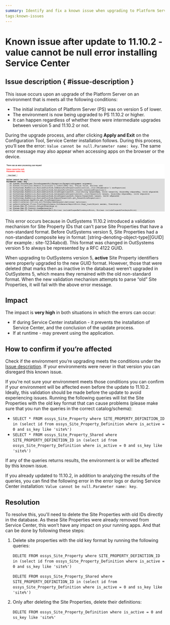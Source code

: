 ```yaml
---
summary: Identify and fix a known issue when upgrading to Platform Server version 11.10.2 or higher. The error: Value cannot be null.Parameter name: key will be thrown when upon Service Center installation.
tags:known-issues
---
```


# Known issue after update to 11.10.2 - value cannot be null error installing Service Center 
## Issue description { #issue-description }

This issue occurs upon an upgrade of the Platform Server on an environment that is meets all the following conditions:

* The initial installation of Platform Server (PS) was on version 5 of lower.
* The environment is now being upgraded to PS 11.10.2 or higher.
* It can happen regardless of whether there were intermediate upgrades between version 5 and 11.10.2 or not.

During the upgrade process, and after clicking **Apply and Exit** on the Configuration Tool, Service Center installation follows. During this process, you’ll see the error: ```Value cannot be null.Parameter name: key```. The same error message may also appear when accessing apps on the browser or the device.

!["Value cannot be null error" on the browser](images/ki-11_10-site-properties.png)

This error occurs because in OutSystems 11.10.2 introduced a validation mechanism for Site Property IDs that can’t parse Site Properties that have a non-standard format.
Before OutSystems version 5, Site Properties had a non-standard composite key in format: [string-denoting-object-type][GUID] (for example.: site-1234abcd). This format was changed in OutSystems version 5 to always be represented by a RFC 4122 GUID.

When upgrading to OutSystems version 5, **active** Site Property identifiers were properly upgraded to the new GUID format. However, those that were deleted (that marks then as inactive in the database) weren’t upgraded in OutSystems 5, which means they remained with the old non-standard format.
When the new validation mechanism attempts to parse “old” Site Properties, it will fail with the above error message.


## Impact

The impact is **very high** in both situations in which the errors can occur:

* If during Service Center installation - it prevents the installation of Service Center, and the conclusion of the update process.
* If at runtime - may prevent using the application.

## How to confirm if you’re affected

Check if the environment you’re upgrading meets the conditions under the [Issue description](#issue-description). If your environments were never in that version you can disregard this known issue.

If you're not sure your environment meets those conditions you can confirm if your environment will be affected even before the update to 11.10.2. Ideally, this validation should be made before the update to avoid experiencing issues.
Running the following queries will list the Site Properties with the old key format that can cause problems (please make sure that you run the queries in the correct catalog/schema):

* ```SELECT * FROM ossys_Site_Property where SITE_PROPERTY_DEFINITION_ID in (select id from ossys_Site_Property_Definition where is_active = 0 and ss_key like 'site%')```
* ```SELECT * FROM ossys_Site_Property_Shared where SITE_PROPERTY_DEFINITION_ID in (select id from ossys_Site_Property_Definition where is_active = 0 and ss_key like 'site%')```

If any of the queries returns results, the environment is or will be affected by this known issue.

If you already updated to 11.10.2, in addition to analyzing the results of the queries, you can find the following error in the error logs or during Service Center installation:
```Value cannot be null.Parameter name: key```.


## Resolution

To resolve this, you'll need to delete the Site Properties with old IDs directly in the database. As these Site Properties were already removed from Service Center, this won’t have any impact on your running apps. And that can be done by following these steps:

1. Delete site properties with the old key format by running the following queries:

    ```DELETE FROM ossys_Site_Property where SITE_PROPERTY_DEFINITION_ID in (select id from ossys_Site_Property_Definition where is_active = 0 and ss_key like 'site%')```


    ```DELETE FROM ossys_Site_Property_Shared where SITE_PROPERTY_DEFINITION_ID in (select id from ossys_Site_Property_Definition where is_active = 0 and ss_key like 'site%')```


1. Only after deleting the Site Properties, delete their definitions:

    ```DELETE FROM ossys_Site_Property_Definition where is_active = 0 and ss_key like 'site%' ```


